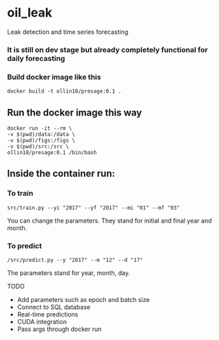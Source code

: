 # oil_leak
Leak detection and time series forecasting
### It is still on dev stage but already completely functional for daily forecasting

### Build docker image like this
```
docker build -t ollin18/presage:0.1 .
```

## Run the docker image this way
```
docker run -it --rm \
-v $(pwd)/data:/data \
-v $(pwd)/figs:/figs \
-v $(pwd)/src:/src \
ollin18/presage:0.1 /bin/bash
```

## Inside the container run:
### To train
```
src/train.py --yi "2017" --yf "2017" --mi "01" --mf "03"
```
You can change the parameters. They stand for initial and final year and month.

### To predict
```
/src/predict.py --y "2017" --m "12" --d "17"
```
The parameters stand for year, month, day.

TODO
* Add parameters such as epoch and batch size
* Connect to SQL database
* Real-time predictions
* CUDA integration
* Pass args through docker run
